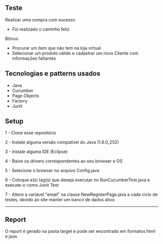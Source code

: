 ## Teste

Realizar uma compra com sucesso

- Foi realizado o caminho feliz

Bônus:
- Procurar um item que não tem na loja virtual
- Selecionar um produto válido e cadastrar um novo Cliente com informações faltantes

## Tecnologias e patterns usados
- Java
- Cucumber
- Page Objects
- Factory
- Junit

## Setup
1 - Clone esse repositório

2 - Instale alguma versão compatível do Java (1.8.0_252)

3 - Instale alguma IDE (Eclipse)

4 - Baixe os drivers correspondentes ao seu browser e OS

5 - Selecione o browser no arquivo Config.java

6 - Coloque a(s) tag(s) que deseja executar no RunCucumberTest.java e execute-o como Junit Test

7 - Altere a variável "email" na classe NewRegisterPage.java a cada ciclo de testes, devido ao site manter um banco de dados ativo

---

## Report
O report é gerado na pasta target e pode ser encontrado em formatos html e json
